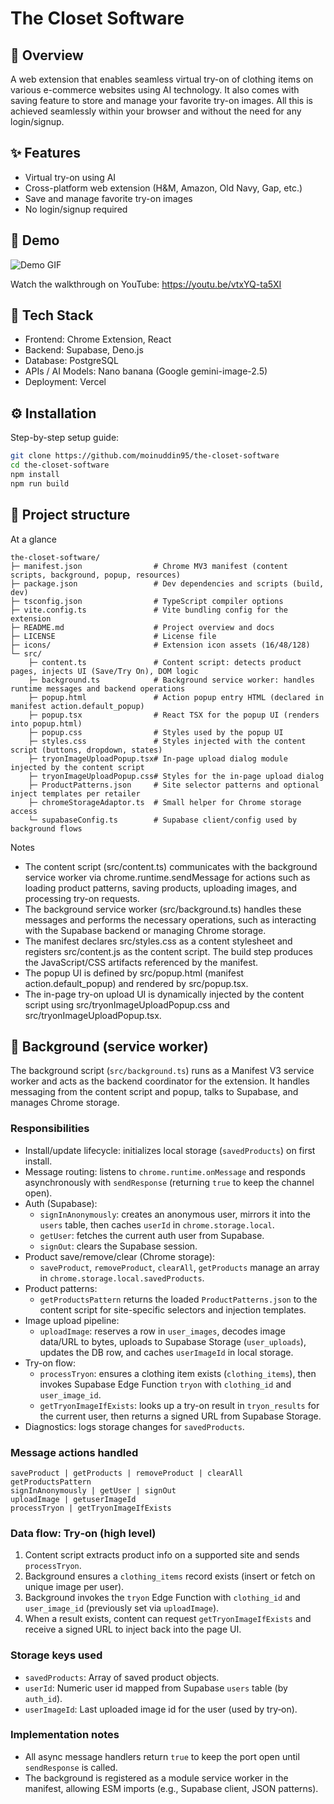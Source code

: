 # The Closet Software

## 🚀 Overview

A web extension that enables seamless virtual try-on of clothing items on various e-commerce websites using AI technology. It also comes with saving feature to store and manage your favorite try-on images. All this is achieved seamlessly within your browser and without the need for any login/signup.

## ✨ Features

- Virtual try-on using AI
- Cross-platform web extension (H&M, Amazon, Old Navy, Gap, etc.)
- Save and manage favorite try-on images
- No login/signup required

## 🎥 Demo

![Demo GIF](assets/demo/demo-gif.gif)

Watch the walkthrough on YouTube: https://youtu.be/vtxYQ-ta5XI

## 🧠 Tech Stack

- Frontend: Chrome Extension, React
- Backend: Supabase, Deno.js
- Database: PostgreSQL
- APIs / AI Models: Nano banana (Google gemini-image-2.5)
- Deployment: Vercel

## ⚙️ Installation

Step-by-step setup guide:

```bash
git clone https://github.com/moinuddin95/the-closet-software
cd the-closet-software
npm install
npm run build
```

## 📁 Project structure

At a glance

```
the-closet-software/
├─ manifest.json                # Chrome MV3 manifest (content scripts, background, popup, resources)
├─ package.json                 # Dev dependencies and scripts (build, dev)
├─ tsconfig.json                # TypeScript compiler options
├─ vite.config.ts               # Vite bundling config for the extension
├─ README.md                    # Project overview and docs
├─ LICENSE                      # License file
├─ icons/                       # Extension icon assets (16/48/128)
└─ src/
	├─ content.ts               # Content script: detects product pages, injects UI (Save/Try On), DOM logic
	├─ background.ts            # Background service worker: handles runtime messages and backend operations
	├─ popup.html               # Action popup entry HTML (declared in manifest action.default_popup)
	├─ popup.tsx                # React TSX for the popup UI (renders into popup.html)
	├─ popup.css                # Styles used by the popup UI
	├─ styles.css               # Styles injected with the content script (buttons, dropdown, states)
	├─ tryonImageUploadPopup.tsx# In-page upload dialog module injected by the content script
	├─ tryonImageUploadPopup.css# Styles for the in-page upload dialog
	├─ ProductPatterns.json     # Site selector patterns and optional inject templates per retailer
	├─ chromeStorageAdaptor.ts  # Small helper for Chrome storage access
	└─ supabaseConfig.ts        # Supabase client/config used by background flows
```

Notes

- The content script (src/content.ts) communicates with the background service worker via chrome.runtime.sendMessage for actions such as loading product patterns, saving products, uploading images, and processing try-on requests.
- The background service worker (src/background.ts) handles these messages and performs the necessary operations, such as interacting with the Supabase backend or managing Chrome storage.
- The manifest declares src/styles.css as a content stylesheet and registers src/content.js as the content script. The build step produces the JavaScript/CSS artifacts referenced by the manifest.
- The popup UI is defined by src/popup.html (manifest action.default_popup) and rendered by src/popup.tsx.
- The in-page try-on upload UI is dynamically injected by the content script using src/tryonImageUploadPopup.css and src/tryonImageUploadPopup.tsx.

## 🧩 Background (service worker)

The background script (`src/background.ts`) runs as a Manifest V3 service worker and acts as the backend coordinator for the extension. It handles messaging from the content script and popup, talks to Supabase, and manages Chrome storage.

### Responsibilities

- Install/update lifecycle: initializes local storage (`savedProducts`) on first install.
- Message routing: listens to `chrome.runtime.onMessage` and responds asynchronously with `sendResponse` (returning `true` to keep the channel open).
- Auth (Supabase):
  - `signInAnonymously`: creates an anonymous user, mirrors it into the `users` table, then caches `userId` in `chrome.storage.local`.
  - `getUser`: fetches the current auth user from Supabase.
  - `signOut`: clears the Supabase session.
- Product save/remove/clear (Chrome storage):
  - `saveProduct`, `removeProduct`, `clearAll`, `getProducts` manage an array in `chrome.storage.local.savedProducts`.
- Product patterns:
  - `getProductsPattern` returns the loaded `ProductPatterns.json` to the content script for site-specific selectors and injection templates.
- Image upload pipeline:
  - `uploadImage`: reserves a row in `user_images`, decodes image data/URL to bytes, uploads to Supabase Storage (`user_uploads`), updates the DB row, and caches `userImageId` in local storage.
- Try-on flow:
  - `processTryon`: ensures a clothing item exists (`clothing_items`), then invokes Supabase Edge Function `tryon` with `clothing_id` and `user_image_id`.
  - `getTryonImageIfExists`: looks up a try-on result in `tryon_results` for the current user, then returns a signed URL from Supabase Storage.
- Diagnostics: logs storage changes for `savedProducts`.

### Message actions handled

```
saveProduct | getProducts | removeProduct | clearAll
getProductsPattern
signInAnonymously | getUser | signOut
uploadImage | getuserImageId
processTryon | getTryonImageIfExists
```

### Data flow: Try‑on (high level)

1. Content script extracts product info on a supported site and sends `processTryon`.
2. Background ensures a `clothing_items` record exists (insert or fetch on unique image per user).
3. Background invokes the `tryon` Edge Function with `clothing_id` and `user_image_id` (previously set via `uploadImage`).
4. When a result exists, content can request `getTryonImageIfExists` and receive a signed URL to inject back into the page UI.

### Storage keys used

- `savedProducts`: Array of saved product objects.
- `userId`: Numeric user id mapped from Supabase `users` table (by `auth_id`).
- `userImageId`: Last uploaded image id for the user (used by try‑on).

### Implementation notes

- All async message handlers return `true` to keep the port open until `sendResponse` is called.
- The background is registered as a module service worker in the manifest, allowing ESM imports (e.g., Supabase client, JSON patterns).
